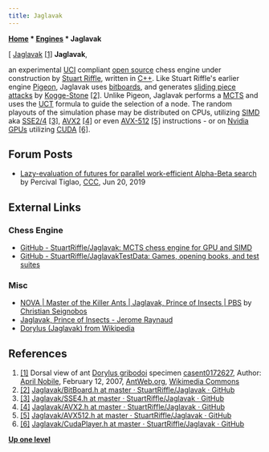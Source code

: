 ```yaml
---
title: Jaglavak
---
```

**[Home](Home "Home") \* [Engines](Engines "Engines") \* Jaglavak**



[ [Jaglavak](https://en.wikipedia.org/wiki/Jaglavak) <a id="cite-note-1" href="#cite-ref-1">[1]</a>
**Jaglavak**,  

an experimental [UCI](UCI "UCI") compliant [open source](Category:Open_Source "Category:Open Source") chess engine under construction by [Stuart Riffle](Stuart_Riffle "Stuart Riffle"), written in [C++](Cpp "Cpp").
Like Stuart Riffle's earlier engine [Pigeon](Pigeon "Pigeon"), Jaglavak uses [bitboards](Bitboards "Bitboards"), and generates [sliding piece attacks](Sliding_Piece_Attacks "Sliding Piece Attacks") by [Kogge-Stone](Kogge-Stone_Algorithm "Kogge-Stone Algorithm") <a id="cite-note-2" href="#cite-ref-2">[2]</a>.
Unlike Pigeon, Jaglavak performs a [MCTS](Monte-Carlo_Tree_Search "Monte-Carlo Tree Search") and uses the [UCT](UCT "UCT") formula to guide the selection of a node.
The random playouts of the simulation phase may be distributed on CPUs, utilizing [SIMD](SIMD_and_SWAR_Techniques "SIMD and SWAR Techniques") aka [SSE2/4](SSE2 "SSE2") <a id="cite-note-3" href="#cite-ref-3">[3]</a>, [AVX2](AVX2 "AVX2") <a id="cite-note-4" href="#cite-ref-4">[4]</a> or even [AVX-512](AVX-512 "AVX-512") <a id="cite-note-5" href="#cite-ref-5">[5]</a> instructions - or on [Nvidia](Nvidia "Nvidia") [GPUs](GPU "GPU") utilizing [CUDA](https://en.wikipedia.org/wiki/CUDA) <a id="cite-note-6" href="#cite-ref-6">[6]</a>.



## Forum Posts


* [Lazy-evaluation of futures for parallel work-efficient Alpha-Beta search](http://www.talkchess.com/forum3/viewtopic.php?f=7&t=71058) by Percival Tiglao, [CCC](CCC "CCC"), Jun 20, 2019


## External Links


### Chess Engine


* [GitHub - StuartRiffle/Jaglavak: MCTS chess engine for GPU and SIMD](https://github.com/StuartRiffle/Jaglavak)
* [GitHub - StuartRiffle/JaglavakTestData: Games, opening books, and test suites](https://github.com/StuartRiffle/JaglavakTestData)


### Misc


* [NOVA | Master of the Killer Ants | Jaglavak, Prince of Insects | PBS](https://www.pbs.org/wgbh/nova/ants/mofu.html) by [Christian Seignobos](https://www.cairn-int.info/publications-de-Christian-Seignobos--783.htm#)
* [Jaglavak, Prince of Insects - Jerome Raynaud](https://www.jeromeraynaud.com/en/portfolio-items/jaglavak-prince-insectes/)
* [Dorylus (Jaglavak) from Wikipedia](https://en.wikipedia.org/wiki/Dorylus)


## References


1. <a id="cite-ref-1" href="#cite-note-1">[1]</a> Dorsal view of ant [Dorylus gribodoi](https://en.wikipedia.org/wiki/Dorylus_gribodoi) specimen [casent0172627](https://www.antweb.org/specimen.do?name=casent0172627), Author: [April Nobile](https://www.antweb.org/artist.do?id=69), February 12, 2007, [AntWeb.org](http://www.antweb.org/bigPicture.do?name=casent0172627&number=1&shot=d), [Wikimedia Commons](https://en.wikipedia.org/wiki/Wikimedia_Commons)
2. <a id="cite-ref-2" href="#cite-note-2">[2]</a> [Jaglavak/BitBoard.h at master · StuartRiffle/Jaglavak · GitHub](https://github.com/StuartRiffle/Jaglavak/blob/master/Source/Chess/BitBoard.h)
3. <a id="cite-ref-3" href="#cite-note-3">[3]</a> [Jaglavak/SSE4.h at master · StuartRiffle/Jaglavak · GitHub](https://github.com/StuartRiffle/Jaglavak/blob/master/Source/Player/SSE4.h)
4. <a id="cite-ref-4" href="#cite-note-4">[4]</a> [Jaglavak/AVX2.h at master · StuartRiffle/Jaglavak · GitHub](https://github.com/StuartRiffle/Jaglavak/blob/master/Source/Player/AVX2.h)
5. <a id="cite-ref-5" href="#cite-note-5">[5]</a> [Jaglavak/AVX512.h at master · StuartRiffle/Jaglavak · GitHub](https://github.com/StuartRiffle/Jaglavak/blob/master/Source/Player/AVX512.h)
6. <a id="cite-ref-6" href="#cite-note-6">[6]</a> [Jaglavak/CudaPlayer.h at master · StuartRiffle/Jaglavak · GitHub](https://github.com/StuartRiffle/Jaglavak/blob/master/Source/Player/CudaPlayer.h)

**[Up one level](Engines "Engines")**







 
